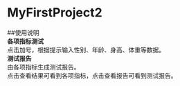 # MyFirstProject2  
##使用说明  
**各项指标测试**  
点击加号，根据提示输入性别、年龄、身高、体重等数据。  
**测试报告**  
由各项指标生成测试报告。  
点击查看结果可看到各项指标，点击查看报告可看到测试报告。
